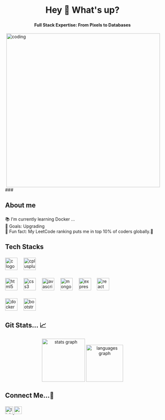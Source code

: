 <h1 align="center">Hey 👋 What's up?</h1>

###

<h4 align="center">Full Stack Expertise: From Pixels to Databases</h4>

<img align="right" width="500" src="https://giffiles.alphacoders.com/350/35091.gif" alt=" coding">
###

<h2 align="left">About me</h2>

###

<p align="left">📚 I'm currently learning Docker ...<br>🎯 Goals: Upgrading <br>🎲 Fun fact:  My LeetCode ranking puts me in top 10% of coders globally.🤩</p>

###

<h2 align="left">Tech Stacks</h2>

###

<div align="left">
  <img src="https://cdn.jsdelivr.net/gh/devicons/devicon/icons/c/c-original.svg" height="40" alt="c logo"  />
  <img width="12" />
  <img src="https://cdn.jsdelivr.net/gh/devicons/devicon/icons/cplusplus/cplusplus-original.svg" height="40" alt="cplusplus logo"  />
</div>

###

<div align="left">
  <img src="https://cdn.jsdelivr.net/gh/devicons/devicon/icons/html5/html5-original.svg" height="40" alt="html5 logo"  />
  <img width="12" />
  <img src="https://cdn.jsdelivr.net/gh/devicons/devicon/icons/css3/css3-original.svg" height="40" alt="css3 logo"  />
  <img width="12" />
  <img src="https://cdn.jsdelivr.net/gh/devicons/devicon/icons/javascript/javascript-original.svg" height="40" alt="javascript logo"  />
  <img width="12" />
  <img src="https://cdn.jsdelivr.net/gh/devicons/devicon/icons/mongodb/mongodb-original.svg" height="40" alt="mongodb logo"  />
  <img width="12" />
  <img src="https://cdn.jsdelivr.net/gh/devicons/devicon/icons/express/express-original.svg" height="40" alt="express logo"  />
  <img width="12" />
  <img src="https://cdn.jsdelivr.net/gh/devicons/devicon/icons/react/react-original.svg" height="40" alt="react logo"  />
</div>

###

<div align="left">
  <img src="https://cdn.jsdelivr.net/gh/devicons/devicon/icons/docker/docker-original.svg" height="40" alt="docker logo"  />
  <img width="12" />
  <img src="https://cdn.jsdelivr.net/gh/devicons/devicon/icons/bootstrap/bootstrap-original.svg" height="40" alt="bootstrap logo"  />
</div>

###

<h2 align="left">Git Stats... 📈</h2>

###

<div align="center">
  <img src="https://github-readme-stats.vercel.app/api?username=harshalp1911&hide_title=true&hide_rank=false&show_icons=true&include_all_commits=true&count_private=true&disable_animations=false&theme=default&locale=en&hide_border=false&order=1&custom_title=Stats" height="140" alt="stats graph"  />
  <img src="https://github-readme-stats.vercel.app/api/top-langs?username=harshalp1911&locale=en&hide_title=false&layout=compact&card_width=320&langs_count=8&theme=default&hide_border=false&order=2&custom_title=Used%20Languages" height="120" alt="languages graph"  />
</div>

###

<h2 align="left">Connect Me...🔗</h2>

###

<div align="left">
  <a href="https://www.linkedin.com/in/harshalp0011/" target="_blank">
    <img src="https://img.shields.io/static/v1?message=LinkedIn&logo=linkedin&label=&color=0077B5&logoColor=white&labelColor=&style=flat" height="25" alt="linkedin logo"  />
  </a>
  <a href="harshalp0602@gmail.com" target="_blank">
    <img src="https://img.shields.io/static/v1?message=Gmail&logo=gmail&label=&color=D14836&logoColor=white&labelColor=&style=flat" height="25" alt="gmail logo"  />
  </a>
</div>

###

